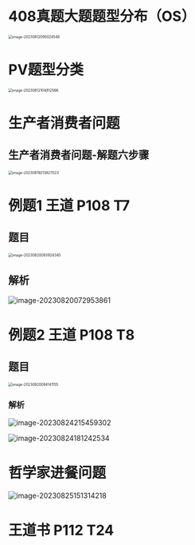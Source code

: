 # 408真题大题题型分布（OS）

<img src="https://cvp.oss-cn-shanghai.aliyuncs.com/picgo/202308120950942.png" alt="image-20230812095024546" style="zoom:50%;" />



# PV题型分类

<img src="https://cvp.oss-cn-shanghai.aliyuncs.com/picgo/202308121048704.png" alt="image-20230812104812566" style="zoom:50%;" />



# 生产者消费者问题



## 生产者消费者问题-解题六步骤

<img src="https://cvp.oss-cn-shanghai.aliyuncs.com/picgo/202308192138237.png" alt="image-20230819213827023" style="zoom:50%;" />



# 例题1 王道 P108 T7



## 题目

<img src="https://cvp.oss-cn-shanghai.aliyuncs.com/picgo/202308200939471.png" alt="image-20230820093924340" style="zoom: 50%;" />



## 解析

![image-20230820072953861](https://cvp.oss-cn-shanghai.aliyuncs.com/picgo/202308200729128.png)



# 例题2 王道 P108 T8



## 题目

<img src="https://cvp.oss-cn-shanghai.aliyuncs.com/picgo/202308200941225.png" alt="image-20230820094141155" style="zoom: 50%;" />



### 解析

![image-20230824215459302](https://cvp.oss-cn-shanghai.aliyuncs.com/picgo/202308242154574.png)

![image-20230824181242534](https://cvp.oss-cn-shanghai.aliyuncs.com/picgo/202308241812099.png)



# 哲学家进餐问题

![image-20230825151314218](https://cvp.oss-cn-shanghai.aliyuncs.com/picgo/202308251513798.png)



# 王道书 P112 T24
